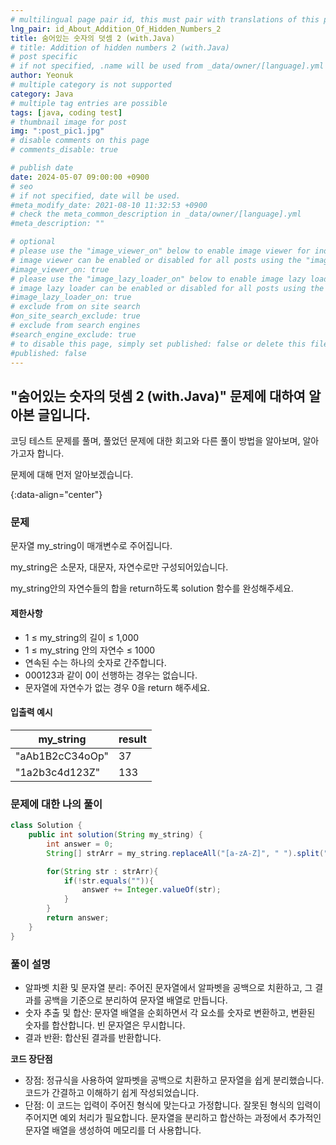 ```yaml
---
# multilingual page pair id, this must pair with translations of this page. (This name must be unique)
lng_pair: id_About_Addition_Of_Hidden_Numbers_2
title: 숨어있는 숫자의 덧셈 2 (with.Java)
# title: Addition of hidden numbers 2 (with.Java)
# post specific
# if not specified, .name will be used from _data/owner/[language].yml
author: Yeonuk
# multiple category is not supported
category: Java
# multiple tag entries are possible
tags: [java, coding test]
# thumbnail image for post
img: ":post_pic1.jpg"
# disable comments on this page
# comments_disable: true

# publish date
date: 2024-05-07 09:00:00 +0900
# seo
# if not specified, date will be used.
#meta_modify_date: 2021-08-10 11:32:53 +0900
# check the meta_common_description in _data/owner/[language].yml
#meta_description: ""

# optional
# please use the "image_viewer_on" below to enable image viewer for individual pages or posts (_posts/ or [language]/_posts folders).
# image viewer can be enabled or disabled for all posts using the "image_viewer_posts: true" setting in _data/conf/main.yml.
#image_viewer_on: true
# please use the "image_lazy_loader_on" below to enable image lazy loader for individual pages or posts (_posts/ or [language]/_posts folders).
# image lazy loader can be enabled or disabled for all posts using the "image_lazy_loader_posts: true" setting in _data/conf/main.yml.
#image_lazy_loader_on: true
# exclude from on site search
#on_site_search_exclude: true
# exclude from search engines
#search_engine_exclude: true
# to disable this page, simply set published: false or delete this file
#published: false
---
```


<!-- outline-start -->

## "숨어있는 숫자의 덧셈 2 (with.Java)" 문제에 대하여 알아본 글입니다.

코딩 테스트 문제를 풀며, 풀었던 문제에 대한 회고와 다른 풀이 방법을 알아보며, 알아가고자 합니다.

문제에 대해 먼저 알아보겠습니다.

{:data-align="center"}

<!-- outline-end -->

### 문제

문자열 my_string이 매개변수로 주어집니다.

my_string은 소문자, 대문자, 자연수로만 구성되어있습니다.

my_string안의 자연수들의 합을 return하도록 solution 함수를 완성해주세요.

#### 제한사항

- 1 ≤ my_string의 길이 ≤ 1,000
- 1 ≤ my_string 안의 자연수 ≤ 1000
- 연속된 수는 하나의 숫자로 간주합니다.
- 000123과 같이 0이 선행하는 경우는 없습니다.
- 문자열에 자연수가 없는 경우 0을 return 해주세요.

#### 입출력 예시

<!-- | keyinput                                  | board    | result  |
| ----------------------------------------- | -------- | ------- |
| ["left", "right", "up", "right", "right"] | [11, 11] | [2, 1]  |
| ["down", "down", "down", "down", "down"]  | [7, 9]   | [0, -4] | -->

| my_string       | result |
| --------------- | ------ |
| "aAb1B2cC34oOp" | 37     |
| "1a2b3c4d123Z"  | 133    |

### 문제에 대한 나의 풀이

```java
class Solution {
    public int solution(String my_string) {
        int answer = 0;
        String[] strArr = my_string.replaceAll("[a-zA-Z]", " ").split(" ");

        for(String str : strArr){
            if(!str.equals("")){
                answer += Integer.valueOf(str);
            }
        }
        return answer;
    }
}
```

### 풀이 설명

- 알파벳 치환 및 문자열 분리: 주어진 문자열에서 알파벳을 공백으로 치환하고, 그 결과를 공백을 기준으로 분리하여 문자열 배열로 만듭니다.
- 숫자 추출 및 합산: 문자열 배열을 순회하면서 각 요소를 숫자로 변환하고, 변환된 숫자를 합산합니다. 빈 문자열은 무시합니다.
- 결과 반환: 합산된 결과를 반환합니다.

**코드 장단점**

- 장점: 정규식을 사용하여 알파벳을 공백으로 치환하고 문자열을 쉽게 분리했습니다. 코드가 간결하고 이해하기 쉽게 작성되었습니다.
- 단점: 이 코드는 입력이 주어진 형식에 맞는다고 가정합니다. 잘못된 형식의 입력이 주어지면 예외 처리가 필요합니다. 문자열을 분리하고 합산하는 과정에서 추가적인 문자열 배열을 생성하여 메모리를 더 사용합니다.
